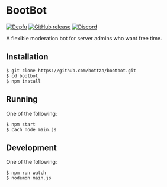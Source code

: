 # BootBot
[![Depfu](https://img.shields.io/depfu/bottza/bootbot.svg?style=flat-square)](https://depfu.com/repos/bottza/bootbot)
[![GitHub release](https://img.shields.io/github/release/bottza/bootbot.svg?style=flat-square)](https://github.com/bottza/bootbot/releases)
[![Discord](https://img.shields.io/discord/490867255144611850.svg?style=flat-square)](https://discord.io/bottza)

A flexible moderation bot for server admins who want free time.

## Installation

```
$ git clone https://github.com/bottza/bootbot.git
$ cd bootbot
$ npm install
```

## Running

One of the following:
```
$ npm start
$ cach node main.js
```

## Development

One of the following:
```
$ npm run watch
$ nodemon main.js
```